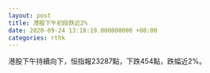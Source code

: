 ```yaml
---
layout: post
title: 港股下午初段跌近2%
date: 2020-09-24 13:18:19.000000000 +08:00
categories: rthk
---
```


港股下午持續向下，恒指報23287點，下跌454點，跌幅近2%。
